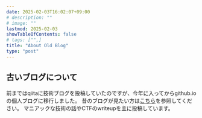 ```yaml
---
date: 2025-02-03T16:02:07+09:00
# description: ""
# image: ""
lastmod: 2025-02-03
showTableOfContents: false
# tags: ["",]
title: "About Old Blog"
type: "post"
---
```


## 古いブログについて

前まではqiitaに技術ブログを投稿していたのですが、今年に入ってからgithub.ioの個人ブログに移行しました。
昔のブログが見たい方は[こちら](https://qiita.com/sota70)を参照してください。
マニアックな技術の話やCTFのwriteupを主に投稿しています。
